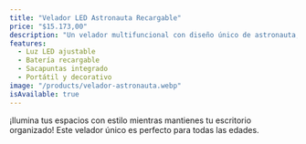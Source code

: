 ```yaml
---
title: "Velador LED Astronauta Recargable"
price: "$15.173,00"
description: "Un velador multifuncional con diseño único de astronauta, ideal para habitaciones y oficinas. Incluye sacapuntas y espacio para lápices."
features:
  - Luz LED ajustable
  - Batería recargable
  - Sacapuntas integrado
  - Portátil y decorativo
image: "/products/velador-astronauta.webp"
isAvailable: true
---
```


¡Ilumina tus espacios con estilo mientras mantienes tu escritorio organizado! Este velador único es perfecto para todas las edades.
